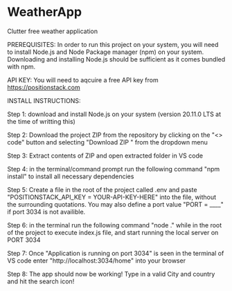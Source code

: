 # WeatherApp
Clutter free weather application

PREREQUISITES:
In order to run this project on your system, you will need to install 
Node.js and Node Package manager (npm) on your system. Downloading and installing Node.js should be sufficient as it comes bundled with npm.

API KEY: You will need to aqcuire a free API key from https://positionstack.com 


INSTALL INSTRUCTIONS:


Step 1: download and install Node.js on your system (version 20.11.0 LTS at the time of writting this)

Step 2: Download the project ZIP from the repository by clicking on the "<> code" button and selecting "Download ZIP " from the dropdown menu

Step 3: Extract contents of ZIP and open extracted folder in VS code

Step 4: in the terminal/command prompt run the following command "npm install" to install all necessary dependencies

Step 5: Create a file in the root of the project called .env and paste "POSITIONSTACK_API_KEY = YOUR-API-KEY-HERE" into the file, without the surrounding quotations. You may also define a port value "PORT = ____" if port 3034 is not availible.

Step 6: in the terminal run the following command "node ." while in the root of the project to execute index.js file, and start running the local server on PORT 3034

Step 7: Once "Application is running on port 3034" is seen in the terminal of VS code enter "http://localhost:3034/home" into your browser

Step 8: The app should now be working! Type in a valid City and country and hit the search icon!
